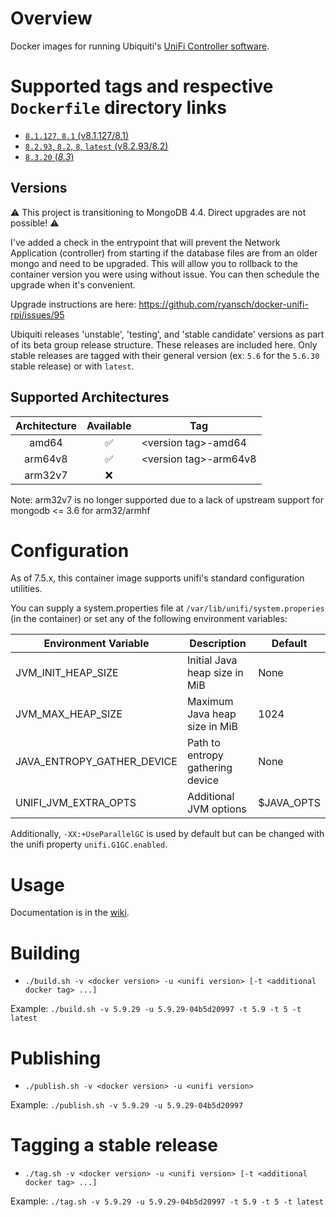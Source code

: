 # Overview

Docker images for running Ubiquiti's [UniFi Controller software](https://www.ubnt.com/download/unifi/).

# Supported tags and respective `Dockerfile` directory links

- [`8.1.127`, `8.1` (v8.1.127/8.1)](https://github.com/ryansch/docker-unifi-rpi/tree/v8.1.127/8.1)
- [`8.2.93`, `8.2`, `8`, `latest` (v8.2.93/8.2)](https://github.com/ryansch/docker-unifi-rpi/tree/v8.2.93/8.2)
- [`8.3.20` (*8.3*)](https://github.com/ryansch/docker-unifi-rpi/tree/main/8.3)

## Versions

⚠️  This project is transitioning to MongoDB 4.4. Direct upgrades are not possible! ⚠️

I've added a check in the entrypoint that will prevent the Network Application (controller) from starting if
the database files are from an older mongo and need to be upgraded. This will allow you to rollback to the container version you were using without issue. You can then schedule the upgrade when it's convenient.

Upgrade instructions are here: <https://github.com/ryansch/docker-unifi-rpi/issues/95>

Ubiquiti releases 'unstable', 'testing', and 'stable candidate' versions as part of its beta group release structure.  These releases are included here.  Only stable releases are tagged with their general version (ex: `5.6` for the `5.6.30` stable release) or with `latest`.

## Supported Architectures

| Architecture | Available | Tag |
| :----: | :----: | ---- |
| amd64 | ✅ | \<version tag\>-amd64 |
| arm64v8 | ✅ | \<version tag\>-arm64v8 |
| arm32v7 | ❌ | |

Note: arm32v7 is no longer supported due to a lack of upstream support for mongodb <= 3.6 for arm32/armhf

# Configuration

As of 7.5.x, this container image supports unifi's standard configuration utilities.

You can supply a system.properties file at `/var/lib/unifi/system.properies` (in the container) or set any of the following environment variables:

| Environment Variable | Description | Default |
| --- | --- | --- |
| JVM_INIT_HEAP_SIZE | Initial Java heap size in MiB | None |
| JVM_MAX_HEAP_SIZE | Maximum Java heap size in MiB | 1024 |
| JAVA_ENTROPY_GATHER_DEVICE | Path to entropy gathering device | None |
| UNIFI_JVM_EXTRA_OPTS | Additional JVM options | $JAVA_OPTS |

Additionally, `-XX:+UseParallelGC` is used by default but can be changed with the unifi property `unifi.G1GC.enabled`.

# Usage

Documentation is in the [wiki](https://github.com/ryansch/docker-unifi-rpi/wiki).

# Building

- `./build.sh -v <docker version> -u <unifi version> [-t <additional docker tag> ...]`

Example: `./build.sh -v 5.9.29 -u 5.9.29-04b5d20997 -t 5.9 -t 5 -t latest`

# Publishing

- `./publish.sh -v <docker version> -u <unifi version>`

Example: `./publish.sh -v 5.9.29 -u 5.9.29-04b5d20997`

# Tagging a stable release

- `./tag.sh -v <docker version> -u <unifi version> [-t <additional docker tag> ...]`

Example: `./tag.sh -v 5.9.29 -u 5.9.29-04b5d20997 -t 5.9 -t 5 -t latest`
